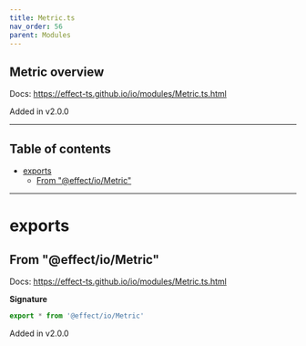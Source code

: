 ```yaml
---
title: Metric.ts
nav_order: 56
parent: Modules
---
```


## Metric overview

Docs: https://effect-ts.github.io/io/modules/Metric.ts.html

Added in v2.0.0

---

<h2 class="text-delta">Table of contents</h2>

- [exports](#exports)
  - [From "@effect/io/Metric"](#from-effectiometric)

---

# exports

## From "@effect/io/Metric"

Docs: https://effect-ts.github.io/io/modules/Metric.ts.html

**Signature**

```ts
export * from '@effect/io/Metric'
```

Added in v2.0.0
